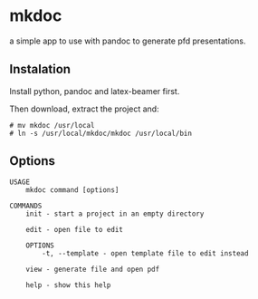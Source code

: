 mkdoc
=====

a simple app to use with pandoc to generate pfd presentations.

Instalation
-----------

Install python, pandoc and latex-beamer first.

Then download, extract the project and:

	# mv mkdoc /usr/local
	# ln -s /usr/local/mkdoc/mkdoc /usr/local/bin

Options
-------

	USAGE
		mkdoc command [options]
		
	COMMANDS
		init - start a project in an empty directory

		edit - open file to edit

		OPTIONS
			-t, --template - open template file to edit instead

		view - generate file and open pdf

		help - show this help
